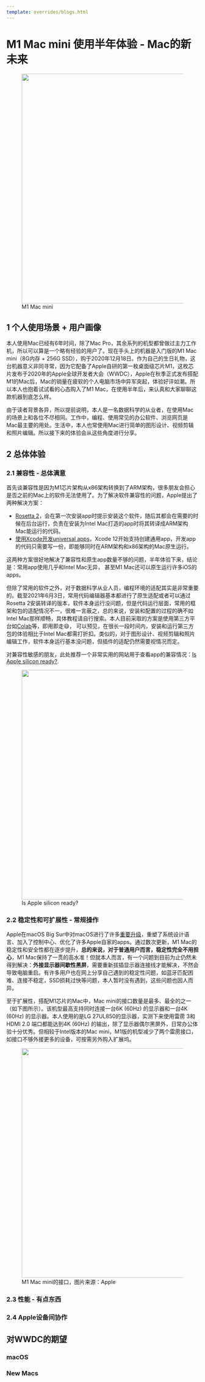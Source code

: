 ```yaml
---
template: overrides/blogs.html
---
```


# M1 Mac mini 使用半年体验 - Mac的新未来

<figure>
  <img src="https://user-images.githubusercontent.com/26101303/120489285-1959a100-c3ea-11eb-8025-f96511845c1d.jpg" width="600" />
  <figcaption>M1 Mac mini</figcaption>
</figure>


## 1 个人使用场景 + 用户画像

本人使用Mac已经有6年时间，除了Mac Pro，其余系列的机型都曾做过主力工作机，所以可以算是一个略有经验的用户了。现在手头上的机器是入门版的M1 Mac mini（8G内存 + 256G SSD），购于2020年12月18日。作为自己的生日礼物，这台机器意义非同寻常，因为它配备了Apple自研的第一枚桌面级芯片M1，这枚芯片发布于2020年的Apple全球开发者大会（WWDC），Apple在秋季正式发布搭配M1的Mac后，Mac的销量在疲软的个人电脑市场中异军突起，体验好评如潮。所以本人也抱着试试看的心态购入了M1 Mac，在使用半年后，来认真和大家聊聊这款机器到底怎么样。

由于读者背景各异，所以提前说明，本人是一名数据科学的从业者，在使用Mac的场景上和各位不尽相同。工作中，编程、使用常见的办公软件、浏览网页是Mac最主要的用处。生活中，本人也常使用Mac进行简单的图形设计、视频剪辑和照片编辑。所以接下来的体验会从这些角度进行分享。

## 2 总体体验
### 2.1 兼容性 - 总体满意

首先谈兼容性是因为M1芯片架构从x86架构转换到了ARM架构，很多朋友会担心是否之前的Mac上的软件无法使用了。为了解决软件兼容性的问题，Apple提出了两种解决方案：

- [Rosetta 2](https://support.apple.com/en-us/HT211861)，会在第一次安装app时提示安装这个软件，随后其都会在需要的时候在后台运行，负责在安装为Intel Mac打造的app时将其转译成ARM架构Mac能运行的代码。
- [使用Xcode开发universal apps](https://developer.apple.com/documentation/apple-silicon/porting-your-macos-apps-to-apple-silicon)，Xcode 12开始支持创建通用app，开发app的代码只需要写一份，即能够同时在ARM架构和x86架构的Mac原生运行。

这两种方案很好地解决了兼容性和原生app数量不够的问题，半年体验下来，结论是：常用app使用几乎和Intel Mac无异， 甚至M1 Mac还可以原生运行许多iOS的apps。

但除了常用的软件之外，对于数据科学从业人员，编程环境的适配其实是非常重要的。截至2021年6月3日，常用代码编辑器基本都进行了原生适配或者可以通过Rosetta 2安装转译的版本，软件本身运行没问题，但是代码运行层面，常用的框架和包的适配情况不一，很难一言蔽之，总的来说，安装和配置的过程的确不如Intel Mac那样顺畅，具体教程请自行搜索。本人目前采取的方案是使用第三方平台如[Colab](https://colab.research.google.com/notebooks/intro.ipynb?utm_source=scs-index)等，即用即走:smile:， 可以预见，在很长一段时间内，安装和运行第三方包的体验相比于Intel Mac都需打折扣。类似的，对于图形设计、视频剪辑和照片编辑工作，软件本身运行基本没问题，但插件的适配仍然需要视情况而定。

对兼容性敏感的朋友，此处推荐一个非常实用的网站用于查看app的兼容情况：[Is Apple silicon ready?](https://isapplesiliconready.com/for/m1).

<figure>
  <img src="https://cdn.jsdelivr.net/gh/BulletTech2021/Pics/2021-6-2/1622630407646-image.png" width="600" />
  <figcaption>Is Apple silicon ready?</figcaption>
</figure>

### 2.2 稳定性和可扩展性 - 常规操作

Apple在macOS Big Sur中对macOS进行了许多[重要升级](https://www.apple.com/macos/big-sur/features/)，重塑了系统设计语言、加入了控制中心、优化了许多Apple自家的apps。通过数次更新，M1 Mac的稳定性和安全性都在逐步提升，**总的来说，对于普通用户而言，稳定性完全不用担心**，M1 Mac保持了一贯的高水准！但就本人而言，有一个问题到目前为止仍然未得到解决：**外接显示器间歇性黑屏**，需要重新拔插显示器连接线才能解决，不然会导致电脑重启。有许多用户也在网上分享自己遇到的稳定性问题，如蓝牙匹配困难、连接不稳定，SSD损耗过快等问题，本人暂时没有遇到，这些问题也因人而异。

至于扩展性，搭配M1芯片的Mac中，Mac mini的接口数量是最多、最全的之一（如下图所示）。该机型最高支持同时连接一台6K (60Hz) 的显示器和一台4K (60Hz) 的显示器。本人使用的是LG 27UL850的显示器，实测下来使用雷雳 3和HDMI 2.0 端口都能达到4K (60Hz) 的输出，除了显示器偶尔黑屏外，日常办公体验十分优秀。但相较于Intel版本的Mac mini，M1版的机型减少了两个雷雳接口，如接口不够外接更多的设备，可按需另外购入扩展坞。

<figure>
  <img src="https://cdn.jsdelivr.net/gh/BulletTech2021/Pics/2021-6-2/1622642144426-image.png" width="600" />
  <figcaption>M1 Mac mini的接口，图片来源：Apple</figcaption>
</figure>


### 2.3 性能 - 有点东西



### 2.4 Apple设备间协作

## 对WWDC的期望

### macOS
### New Macs
